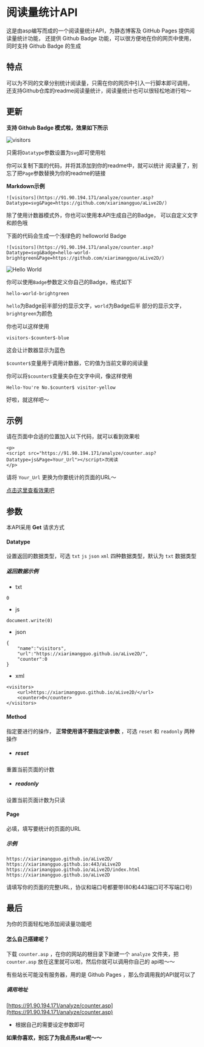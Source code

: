# 阅读量统计API #

这是由asp编写而成的一个阅读量统计API，为静态博客及 GitHub Pages 提供阅读量统计功能，
还提供 Github Badge 功能，可以很方便地在你的网页中使用，同时支持 Github Badge 的生成

## 特点 ##

可以为不同的文章分别统计阅读量，只需在你的网页中引入一行脚本即可调用，
还支持Github仓库的readme阅读量统计，阅读量统计也可以很轻松地进行啦～

## 更新 ##

**支持 Github Badge 模式啦，效果如下所示**

![visitors](https://91.90.194.171/analyze/counter.asp?Datatype=svg&Page=https://github.com/xiarimangguo/aLive2D/tree/sites/analyze)

只需将`Datatype`参数设置为`svg`即可使用啦

你可以复制下面的代码，并将其添加到你的readme中，就可以统计
阅读量了，别忘了把`Page`参数替换为你的readme的链接

**Markdown示例**
```
![visitors](https://91.90.194.171/analyze/counter.asp?Datatype=svg&Page=https://github.com/xiarimangguo/aLive2D/)
```

除了使用计数器模式外，你也可以使用本API生成自己的Badge，
可以自定义文字和颜色哦

下面的代码会生成一个浅绿色的 helloworld Badge
```
![visitors](https://91.90.194.171/analyze/counter.asp?Datatype=svg&Badge=hello-world-brightgreen&Page=https://github.com/xiarimangguo/aLive2D/)
```

![Hello World](https://91.90.194.171/analyze/counter.asp?Datatype=svg&Badge=hello-world-brightgreen&Page=https://github.com/xiarimangguo/aLive2D/tree/sites/analyze)

你可以使用`Badge`参数定义你自己的Badge，格式如下
```
hello-world-brightgreen
```

`hello`为Badge前半部分的显示文字，`world`为Badge后半
部分的显示文字，`brightgreen`为颜色

你也可以这样使用
```
visitors-$counter$-blue
```

这会让计数器显示为蓝色

`$counter$`变量用于调用计数器，它的值为当前文章的阅读量

你可以将`$counter$`变量夹杂在文字中间，像这样使用
```
Hello-You're No.$counter$ visitor-yellow
```
好啦，就这样吧～

## 示例 ##

请在页面中合适的位置加入以下代码，就可以看到效果啦

```
<p>
<script src="https://91.90.194.171/analyze/counter.asp?Datatype=js&Page=Your_Url"></script>次阅读
</p>
```
请将 `Your_Url` 更换为你要统计的页面的URL～

[点击这里查看效果吧](https://xiarimangguo.github.io/aLive2D/)

## 参数 ##

本API采用 **Get** 请求方式

#### Datatype ####
设置返回的数据类型，可选 `txt`  `js`  `json`  `xml` 四种数据类型，默认为 `txt` 数据类型
##### 返回数据示例 #####

- txt
```
0
```

- js
```
document.write(0)
```

- json
```
{
    "name":"visitors",
    "url":"https://xiarimangguo.github.io/aLive2D/",
    "counter":0
}
```

- xml
```
<visitors>
    <url>https://xiarimangguo.github.io/aLive2D/</url>
    <counter>0</counter>
</visitors>
```

#### Method ####
指定要进行的操作， **正常使用请不要指定该参数** ，可选 `reset` 和 `readonly` 两种操作

- ##### reset #####
重置当前页面的计数

- ##### readonly #####
设置当前页面计数为只读

#### Page ####
必填，填写要统计的页面的URL
##### 示例 #####
```
https://xiarimangguo.github.io/aLive2D/
https://xiarimangguo.github.io:443/aLive2D
https://xiarimangguo.github.io/aLive2D/index.html
https://xiarimangguo.github.io/aLive2D
```
请填写你的页面的完整URL，协议和端口号都要带(80和443端口可不写端口号)

## 最后 ##

为你的页面轻松地添加阅读量功能吧

#### 怎么自己搭建呢？ ####
下载 `counter.asp` ，在你的网站的根目录下新建一个 `analyze` 文件夹，把 `counter.asp` 放在这里就可以啦，然后你就可以调用你自己的 api啦～～

有些站长可能没有服务器，用的是 Github Pages ，那么你调用我的API就可以了
##### 调用地址 ##### 
[https://91.90.194.171/analyze/counter.asp](https://91.90.194.171/analyze/counter.asp)

- 根据自己的需要设定参数即可


 **如果你喜欢，别忘了为我点亮star呢～～** 
